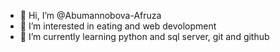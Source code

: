 - 👋 Hi, I’m @Abumannobova-Afruza
- 👀 I’m interested in eating and web devolopment
- 🌱 I’m currently learning python and sql server, git and github
